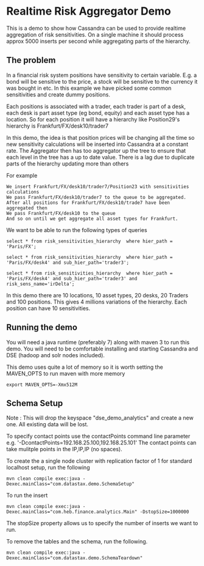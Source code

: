 # Realtime Risk Aggregator Demo

This is a demo to show how Cassandra can be used to provide realtime aggregation of risk sensitivities. On a single machine it should process approx 5000 inserts per second while aggregating parts of the hierarchy. 

## The problem

In a financial risk system positions have sensitivity to certain variable. E.g. a bond will be sensitive to the price, a stock will be sensitive to the currency it was bought in etc.
In this example we have picked some common sensitivities and create dummy positions. 

Each positions is associated with a trader, each trader is part of a desk, each desk is part asset type (eg bond, equity) and each asset type has a location. So for each position it will have a hierarchy like Position29's hierarchy is Frankfurt/FX/desk10/trader7

In this demo, the idea is that position prices will be changing all the time so new sensitivity calculations will be inserted into Cassandra at a constant rate. The Aggregator then has too aggregator up the tree to ensure that each level in the tree has a up to date value. 
There is a lag due to duplicate parts of the hierarchy updating more than others

For example 

    We insert Frankfurt/FX/desk10/trader7/Position23 with sensitivities calculations
    We pass Frankfurt/FX/desk10/trader7 to the queue to be aggregated. 
    After all positions for Frankfurt/FX/desk10/trade7 have been aggregated then
    We pass Frankfurt/FX/desk10 to the queue 
    And so on until we get aggregate all asset types for Frankfurt.
   
We want to be able to run the following types of queries

	select * from risk_sensitivities_hierarchy  where hier_path = 'Paris/FX';

	select * from risk_sensitivities_hierarchy  where hier_path = 'Paris/FX/desk4' and sub_hier_path='trader3';

	select * from risk_sensitivities_hierarchy  where hier_path = 'Paris/FX/desk4' and sub_hier_path='trader3' and risk_sens_name='irDelta';


In this demo there are 10 locations, 10 asset types, 20 desks, 20 Traders and 100 positions. This gives 4 millions variations of the hierarchy. Each position can have 10 sensitivities. 

## Running the demo 

You will need a java runtime (preferably 7) along with maven 3 to run this demo. You will need to be comfortable installing and starting Cassandra and DSE (hadoop and solr nodes included).

This demo uses quite a lot of memory so it is worth setting the MAVEN_OPTS to run maven with more memory

    export MAVEN_OPTS=-Xmx512M

## Schema Setup
Note : This will drop the keyspace "dse_demo_analytics" and create a new one. All existing data will be lost. 

To specify contact points use the contactPoints command line parameter e.g. '-DcontactPoints=192.168.25.100,192.168.25.101'
The contact points can take mulitple points in the IP,IP,IP (no spaces).

To create the a single node cluster with replication factor of 1 for standard localhost setup, run the following

    mvn clean compile exec:java -Dexec.mainClass="com.datastax.demo.SchemaSetup"

To run the insert

    mvn clean compile exec:java -Dexec.mainClass="com.heb.finance.analytics.Main" -DstopSize=1000000
		
The stopSize property allows us to specify the number of inserts we want to run. 

To remove the tables and the schema, run the following.

    mvn clean compile exec:java -Dexec.mainClass="com.datastax.demo.SchemaTeardown"
    
    
    
